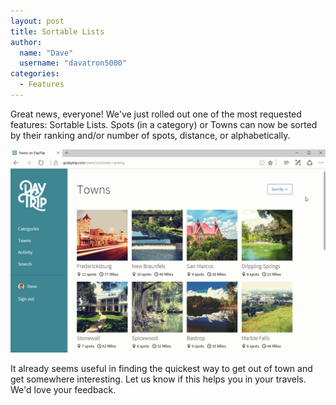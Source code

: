 ```yaml
---
layout: post
title: Sortable Lists
author:
  name: "Dave"
  username: "davatron5000"
categories:
  - Features
---
```

Great news, everyone! We've just rolled out one of the most requested features: Sortable Lists. Spots (in a category) or Towns can now be sorted by their ranking and/or number of spots, distance, or alphabetically.

![Showing dropdown menu for list sorting](/assets/img/sortby.gif)

It already seems useful in finding the quickest way to get out of town and get somewhere interesting. Let us know if this helps you in your travels. We'd love your feedback.
